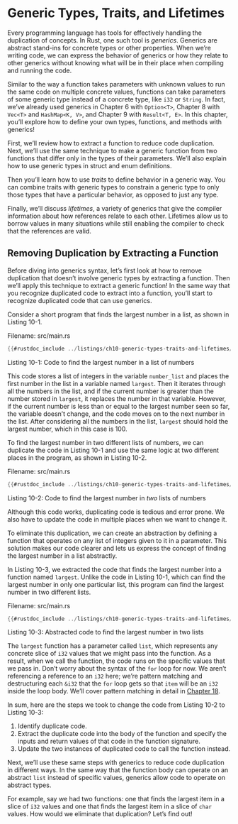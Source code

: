 # Generic Types, Traits, and Lifetimes

Every programming language has tools for effectively handling the duplication
of concepts. In Rust, one such tool is *generics*. Generics are abstract
stand-ins for concrete types or other properties. When we’re writing code, we
can express the behavior of generics or how they relate to other generics
without knowing what will be in their place when compiling and running the code.

Similar to the way a function takes parameters with unknown values to run the
same code on multiple concrete values, functions can take parameters of some
generic type instead of a concrete type, like `i32` or `String`. In fact, we’ve
already used generics in Chapter 6 with `Option<T>`, Chapter 8 with `Vec<T>`
and `HashMap<K, V>`, and Chapter 9 with `Result<T, E>`. In this chapter, you’ll
explore how to define your own types, functions, and methods with generics!

First, we’ll review how to extract a function to reduce code duplication. Next,
we’ll use the same technique to make a generic function from two functions that
differ only in the types of their parameters. We’ll also explain how to use
generic types in struct and enum definitions.

Then you’ll learn how to use *traits* to define behavior in a generic way. You
can combine traits with generic types to constrain a generic type to only
those types that have a particular behavior, as opposed to just any type.

Finally, we’ll discuss *lifetimes*, a variety of generics that give the
compiler information about how references relate to each other. Lifetimes allow
us to borrow values in many situations while still enabling the compiler to
check that the references are valid.

## Removing Duplication by Extracting a Function

Before diving into generics syntax, let’s first look at how to remove
duplication that doesn’t involve generic types by extracting a function. Then
we’ll apply this technique to extract a generic function! In the same way that
you recognize duplicated code to extract into a function, you’ll start to
recognize duplicated code that can use generics.

Consider a short program that finds the largest number in a list, as shown in
Listing 10-1.

<span class="filename">Filename: src/main.rs</span>

```rust
{{#rustdoc_include ../listings/ch10-generic-types-traits-and-lifetimes/listing-10-01/src/main.rs:here}}
```

<span class="caption">Listing 10-1: Code to find the largest number in a list
of numbers</span>

This code stores a list of integers in the variable `number_list` and places
the first number in the list in a variable named `largest`. Then it iterates
through all the numbers in the list, and if the current number is greater than
the number stored in `largest`, it replaces the number in that variable.
However, if the current number is less than or equal to the largest number seen
so far, the variable doesn’t change, and the code moves on to the next number
in the list. After considering all the numbers in the list, `largest` should
hold the largest number, which in this case is 100.

To find the largest number in two different lists of numbers, we can duplicate
the code in Listing 10-1 and use the same logic at two different places in the
program, as shown in Listing 10-2.

<span class="filename">Filename: src/main.rs</span>

```rust
{{#rustdoc_include ../listings/ch10-generic-types-traits-and-lifetimes/listing-10-02/src/main.rs}}
```

<span class="caption">Listing 10-2: Code to find the largest number in *two*
lists of numbers</span>

Although this code works, duplicating code is tedious and error prone. We also
have to update the code in multiple places when we want to change it.

To eliminate this duplication, we can create an abstraction by defining a
function that operates on any list of integers given to it in a parameter. This
solution makes our code clearer and lets us express the concept of finding the
largest number in a list abstractly.

In Listing 10-3, we extracted the code that finds the largest number into a
function named `largest`. Unlike the code in Listing 10-1, which can find the
largest number in only one particular list, this program can find the largest
number in two different lists.

<span class="filename">Filename: src/main.rs</span>

```rust
{{#rustdoc_include ../listings/ch10-generic-types-traits-and-lifetimes/listing-10-03/src/main.rs:here}}
```

<span class="caption">Listing 10-3: Abstracted code to find the largest number
in two lists</span>

The `largest` function has a parameter called `list`, which represents any
concrete slice of `i32` values that we might pass into the function. As a
result, when we call the function, the code runs on the specific values that we
pass in. Don’t worry about the syntax of the `for` loop for now. We aren’t
referencing a reference to an `i32` here; we’re pattern matching and
destructuring each `&i32` that the `for` loop gets so that `item` will be an
`i32` inside the loop body. We’ll cover pattern matching in detail in [Chapter
18][ch18]<!-- ignore -->.

In sum, here are the steps we took to change the code from Listing 10-2 to
Listing 10-3:

1. Identify duplicate code.
2. Extract the duplicate code into the body of the function and specify the
   inputs and return values of that code in the function signature.
3. Update the two instances of duplicated code to call the function instead.

Next, we’ll use these same steps with generics to reduce code duplication in
different ways. In the same way that the function body can operate on an
abstract `list` instead of specific values, generics allow code to operate on
abstract types.

For example, say we had two functions: one that finds the largest item in a
slice of `i32` values and one that finds the largest item in a slice of `char`
values. How would we eliminate that duplication? Let’s find out!

[ch18]: ch18-00-patterns.html
